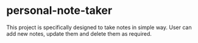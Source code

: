 # personal-note-taker
This project is specifically designed to take notes in simple way. User can add new notes, update them and delete them as required.

